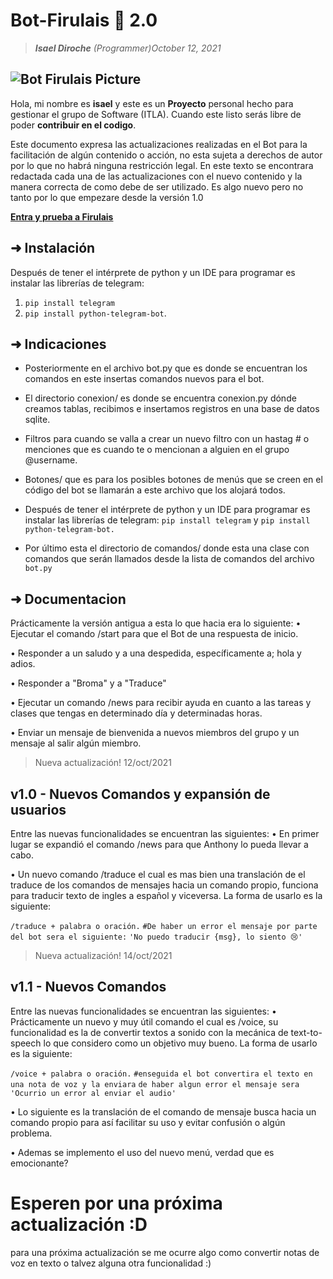 # Bot-Firulais 🐶 2.0
> _**Isael Diroche** (Programmer)October 12, 2021_

![Bot Firulais Picture](https://cdn1.telegram-cdn.org/file/OmhIzT8kRO8Om1bh25DGScEbTFnLXHmzJgytb_ush1eXHyq6OcyPB_JOU6139hea4Idlm0b4vlxcTAa59Hj35CmsfNU7R7PdhlErJj0djafjE6dORKV2IOXWyKwS1rRA75B1TQpaopWhju6FcV48kCM9Cg_CBVZDV_9yyYrV14wD_LSefDhXndnkRo0-mZNKouClcfad5EL1F5u5mppYYkjhvb-Eritu3nu21qQC4-zAplTaZ0SWbn48ygK9IGIe037y0n7PD1WBNs1W4FpzJRh5z-qSGtPuyjlPOk3Bppd_FKZ8QmWuA-xzm1KiPSFqmCT2tdn5_am1f2XXu6O0Uw.jpg)
---
Hola, mi nombre es **isael** y este es un **Proyecto** personal hecho para gestionar el grupo de Software (ITLA). Cuando este listo serás libre de poder **contribuir en el codigo**.

Este documento expresa las actualizaciones realizadas en el Bot para la facilitación de algún contenido o acción, no esta sujeta a derechos de autor por lo que no habrá ninguna restricción legal. En este texto se encontrara redactada cada una de las actualizaciones con el nuevo contenido y la manera correcta de como debe de ser utilizado. Es algo nuevo pero no tanto por lo que empezare desde la versión 1.0

[**Entra y prueba a Firulais**](https://t.me/isael_ayuda_bot)


## ➜ Instalación

 Después de tener el intérprete de python y un IDE para programar es instalar las librerías de telegram: 
 1. `pip install telegram` 
 2. `pip install python-telegram-bot`.

## ➜ Indicaciones

- Posteriormente en el archivo bot.py que es donde se encuentran los comandos en este insertas comandos nuevos para el bot.

- El directorio conexion/ es donde se encuentra conexion.py dónde creamos tablas, recibimos e insertamos registros en una base de datos sqlite.

- Filtros para cuando se valla a crear un nuevo filtro con un hastag # o menciones que es cuando te o mencionan a alguien en el grupo @username.

- Botones/ que es para los posibles botones de menús que se creen en el código del bot se llamarán a este archivo que los alojará todos.

- Después de tener el intérprete de python y un IDE para programar es instalar las librerías de telegram: `pip install telegram` y `pip install python-telegram-bot.`

- Por último esta el directorio de comandos/ donde esta una clase con comandos que serán llamados desde la lista de comandos del archivo `bot.py`



## ➜ Documentacion

Prácticamente la versión antigua a esta lo que hacia era lo siguiente:
• Ejecutar el comando /start para que el Bot de una respuesta de inicio.

• Responder a un saludo y a una despedida, específicamente a; hola y adios.

• Responder a "Broma" y a "Traduce"

• Ejecutar un comando /news para recibir ayuda en cuanto a las tareas y clases que tengas en determinado día y determinadas horas.

• Enviar un mensaje de bienvenida a nuevos miembros del grupo y un mensaje al salir algún miembro.

> Nueva actualización! 12/oct/2021  

## v1.0 - Nuevos Comandos y expansión de usuarios

Entre las nuevas funcionalidades se encuentran las siguientes:
• En primer lugar se expandió el comando /news para que Anthony lo pueda llevar a cabo.

• Un nuevo comando /traduce el cual es mas bien una translación de el traduce de los comandos de mensajes hacia un comando propio, funciona para traducir texto de ingles a español y viceversa. La forma de usarlo es la siguiente: 

`/traduce + palabra o oración.`
`#De haber un error el mensaje por parte del bot sera el siguiente:` 
`'No puedo traducir {msg}, lo siento 😢'`

> Nueva actualización! 14/oct/2021  

## v1.1 - Nuevos Comandos

Entre las nuevas funcionalidades se encuentran las siguientes:
• Prácticamente un nuevo y muy útil comando el cual es /voice, su funcionalidad es la de convertir textos a sonido con la mecánica de text-to-speech lo que considero como un objetivo muy bueno. La forma de usarlo es la siguiente: 

`/voice + palabra o oración.`
`#enseguida el bot convertira el texto en una nota de voz y la enviara`
`de haber algun error el mensaje sera 'Ocurrio un error al enviar el audio'`

• Lo siguiente es la translación de el comando de mensaje busca hacia un comando propio para así facilitar su uso y evitar confusión o algún problema.

• Ademas se implemento el uso del nuevo menú, verdad que es emocionante? 

# Esperen por una próxima actualización :D 
para una próxima actualización se me ocurre algo como convertir notas de voz en texto o talvez alguna otra funcionalidad :)